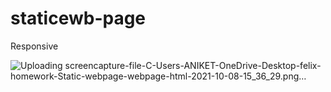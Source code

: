 # staticewb-page
Responsive

![Uploading screencapture-file-C-Users-ANIKET-OneDrive-Desktop-felix-homework-Static-webpage-webpage-html-2021-10-08-15_36_29.png…]()
